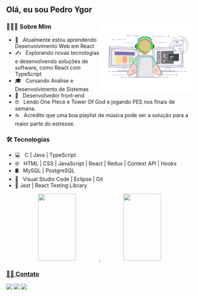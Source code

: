 <h2> Olá, eu sou Pedro Ygor</h2>
<img align="right" alt="GIF" src="./imgs/logo.gif" width="50%"/>

<h3> 👨🏻‍💻 Sobre Mim </h3>

- 🔭 &nbsp; Atualmente estou aprendendo Desenvolvimento Web em React
- ✍️  &nbsp; Explorando novas tecnologias e desenvolvendo soluções de software, como React com TypeScript
- 🎓 &nbsp; Cursando Análise e Desenvolvimento de Sistemas
- 💼 &nbsp; Desenvolvedor front-end
- 🤓 &nbsp; Lendo One Piece e Tower Of God e jogando PES nos finais de semana.
- ☕ &nbsp; Acredito que uma boa playlist de música pode ser a solução para a maior parte do estresse.

<h3>🛠 Tecnologias</h3>

- 💻 &nbsp; C | Java | TypeScript
- 🌐 &nbsp; HTML | CSS | JavaScript | React | Redux | Context API | Hooks
- 🛢 &nbsp; MySQL | PostgreSQL
- 🔧 &nbsp; Visual Studio Code | Eclipse | Git
- 🔎  Jest | React Testing Library

<!-- <br> -->
<div align="center">

<a href="https://github.com/pedroygor" />

<img height="180em" width="45%" src="https://github-readme-stats.vercel.app/api?username=pedroygor&include_all_commits=true&count_private=true&show_icons=true&title_color=7A7ADB&icon_color=2234AE&text_color=D3D3D3&bg_color=0,000000,130F40"/>

<img height="180em" width="45%" src="https://github-readme-stats.vercel.app/api/top-langs/?username=pedroygor&layout=compact&text_color=D3D3D3&bg_color=0,000000,130F40&langs_count=6"/>

</div>

<h3> 🤝🏻 Contato</h3>

<p>
<a href="https://www.linkedin.com/in/pedro-ygor/" target="_blank" rel="noopener noreferrer"><img src="https://img.icons8.com/plasticine/100/000000/linkedin.png" width="50" /></a>
<a href="mailto:pedroygorlo888@gmail.com" target="_blank" rel="noopener noreferrer"><img src="https://img.icons8.com/plasticine/100/000000/gmail.png"  width="50" /></a>
<a href="https://wa.me/5588999837306" target="_blank"><img src="https://img.icons8.com/plasticine/100/000000/whatsapp.png" width="50"> </a>
</p>
